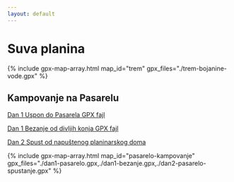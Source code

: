 ```yaml
---
layout: default
---
```


# Suva planina

{% include gpx-map-array.html map_id="trem" gpx_files="./trem-bojanine-vode.gpx" %}

## Kampovanje na Pasarelu

[Dan 1 Uspon do Pasarela GPX fajl](./dan1-pasarelo.gpx)

[Dan 1 Bezanje od divljih konja GPX fajl](./dan1-bezanje.gpx)

[Dan 2 Spust od napuštenog planinarskog doma](./dan2-pasarelo-spustanje.gpx)

{% include gpx-map-array.html map_id="pasarelo-kampovanje" gpx_files="./dan1-pasarelo.gpx,./dan1-bezanje.gpx,./dan2-pasarelo-spustanje.gpx" %}